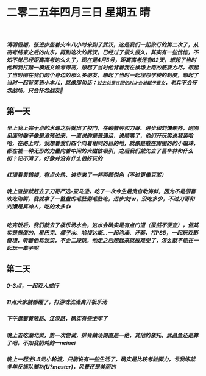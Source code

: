 # 二零二五年四月三日 星期五 晴
<br>

##### 清明假期，张进步坐着火车八小时来到了武汉，这是我们一起旅行的第二次了，从高考结束之后的山东，再到这次的武汉，已经过了很久很久，其实有一些恍惚，不知不觉已经距离高考这么久了，现在是4月5号，距离高考还有62天，想起了当时他和我打赌一模语文谁考得高，想起了当时他背着我在操场上跑的筋疲力尽，想起了当时围在我们两个身边的那么多朋友，想起了当时一起埋怨学校的制度，想起了当时一起背英语小本儿，就像那句话：`过去总是在回忆时才会被赋予意义`，老兵不会怀念战场，只会怀念战友🫡
<ImageCard 
    src="/images/Life/趣事/2025.4.5/小帅.jpg" 
    caption="哎？你是不是那个什么...晏？"
/>

## 第一天
##### 早上我上完十点的水课之后就出了校门，在螃蟹岬和刀哥、进步和刘馕聚齐，刚刚见面时脑子像是没转过来，一直说的是普通话，说顺嘴了，他们开玩笑说我装哈哈，在路上时，我想着我们四个向着相同的目的地，就像是散在周围的的小磁珠，都在被一种无形的力量向着中间的大磁铁吸引，之后我们就先去了昙华林和什么街？记不清了，好像并没有什么很好玩的

<ImageGroup>
  <ImageCard 
    src="/images/Life/趣事/2025.4.5/三鲜豆皮.jpg" 
    caption="昙华林 - 三鲜豆皮"
  />
  <ImageCard 
    src="/images/Life/趣事/2025.4.5/汽水包.jpg" 
    caption="昙华林 - 汽水包"
  />
  <ImageCard 
    src="/images/Life/趣事/2025.4.5/铁板鱿鱼.jpg" 
    caption="昙华林 - 铁板鱿鱼"
  />
</ImageGroup>


##### 红墙看黄鹤楼，有点火热，进步来了一杯茶颜悦色（不过更像豆浆）

<ImageCard 
  src="/images/Life/趣事/2025.4.5/黄鹤楼-张.jpg" 
  caption="黄鹤楼"
/>
<ImageCard 
  src="/images/Life/趣事/2025.4.5/茶颜悦色.jpg" 
  caption="豆浆"
/>



##### 晚上直接就赶去了刀哥严选-亚马逊，吃了一次今生最贵自助海鲜，因为不是很喜欢吃海鲜，我就拿了一整盘的毛肚涮毛肚吃，进步太fw，没吃多少，不过刀哥和刘馕是真神人，吃的太多👍

<ImageCard 
  src="/images/Life/趣事/2025.4.5/亚马逊.jpg"
  caption="亚马逊自助海鲜"
/>

##### 吃完饭后，我们就去了极乐汤水会，这水会确实是有点门道（虽然不便宜），但其实是挺值的，星巴克、椰子水、哈根达斯...一起泡澡、汗蒸，打PS5，一起玩双影奇境，听着他骂我菜，不会二段跳，他走之后想起来就很难受了，怎么就不能在一起玩一辈子呢

<ImageCard 
  src="/images/Life/趣事/2025.4.5/极乐汤.jpg"
  caption="极乐汤"
/>

## 第二天
##### 0-3点，一起双人成行
##### 11点大家就都醒了，打游戏洗澡离开极乐汤
##### 下午逛黎黄陂路、江汉路，确实有些坐牢了
<ImageCard 
  src="/images/Life/趣事/2025.4.5/江汉路.jpg" 
  caption="江汉路"
/>
<ImageCard 
  src="/images/Life/趣事/2025.4.5/江汉路摇子.jpg" 
  caption="江汉路摇子"
/>

##### 晚上去吃湖北菜，第一次尝试，排骨藕汤简直是一绝，其他的依托，武昌鱼还是算了吧，不如我奶炖的一neinei
<ImageCard 
  src="/images/Life/趣事/2025.4.5/排骨藕汤.jpg" 
  caption="排骨藕汤"
/>

##### 晚上一起坐1.5元小轮渡，只能说有一些生活了，确实是比较考验脚力，亏我练就多年反插队脚功(U?master)，风景还是美丽的
<ImageCard 
  src="/images/Life/趣事/2025.4.5/长江1.jpg" 
/>
<ImageCard 
  src="/images/Life/趣事/2025.4.5/长江3.jpg" 
/>